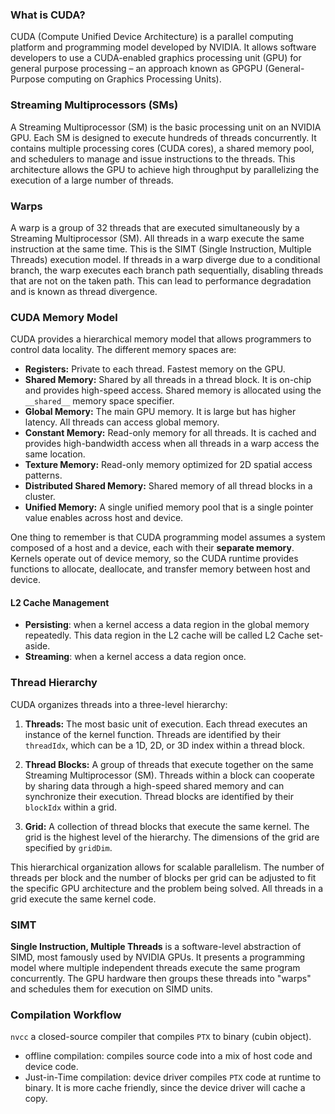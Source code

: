 ### What is CUDA?

CUDA (Compute Unified Device Architecture) is a parallel computing platform and programming model developed by NVIDIA. It allows software developers to use a CUDA-enabled graphics processing unit (GPU) for general purpose processing – an approach known as GPGPU (General-Purpose computing on Graphics Processing Units).

### Streaming Multiprocessors (SMs)

A Streaming Multiprocessor (SM) is the basic processing unit on an NVIDIA GPU. Each SM is designed to execute hundreds of threads concurrently. It contains multiple processing cores (CUDA cores), a shared memory pool, and schedulers to manage and issue instructions to the threads. This architecture allows the GPU to achieve high throughput by parallelizing the execution of a large number of threads.

### Warps

A warp is a group of 32 threads that are executed simultaneously by a Streaming Multiprocessor (SM). All threads in a warp execute the same instruction at the same time. This is the SIMT (Single Instruction, Multiple Threads) execution model. If threads in a warp diverge due to a conditional branch, the warp executes each branch path sequentially, disabling threads that are not on the taken path. This can lead to performance degradation and is known as thread divergence.

### CUDA Memory Model

CUDA provides a hierarchical memory model that allows programmers to control data locality. The different memory spaces are:

- **Registers:** Private to each thread. Fastest memory on the GPU.
- **Shared Memory:** Shared by all threads in a thread block. It is on-chip and provides high-speed access. Shared memory is allocated using the `__shared__` memory space specifier. 
- **Global Memory:** The main GPU memory. It is large but has higher latency. All threads can access global memory.
- **Constant Memory:** Read-only memory for all threads. It is cached and provides high-bandwidth access when all threads in a warp access the same location.
- **Texture Memory:** Read-only memory optimized for 2D spatial access patterns.
- **Distributed Shared Memory:** Shared memory of all thread blocks in a cluster.
- **Unified Memory:** A single unified memory pool that is a single pointer value enables across host and device.

One thing to remember is that CUDA programming model assumes a system composed of a host and a device, each with their **separate memory**. Kernels operate out of device memory, so the CUDA runtime provides functions to allocate, deallocate, and transfer memory between host and device.

#### L2 Cache Management

- **Persisting**: when a kernel access a data region in the global memory repeatedly. This data region in the L2 cache will be called L2 Cache set-aside.
- **Streaming**: when a kernel access a data region once.

### Thread Hierarchy

CUDA organizes threads into a three-level hierarchy:

1.  **Threads:** The most basic unit of execution. Each thread executes an instance of the kernel function. Threads are identified by their `threadIdx`, which can be a 1D, 2D, or 3D index within a thread block.

2.  **Thread Blocks:** A group of threads that execute together on the same Streaming Multiprocessor (SM). Threads within a block can cooperate by sharing data through a high-speed shared memory and can synchronize their execution. Thread blocks are identified by their `blockIdx` within a grid.

3.  **Grid:** A collection of thread blocks that execute the same kernel. The grid is the highest level of the hierarchy. The dimensions of the grid are specified by `gridDim`.

This hierarchical organization allows for scalable parallelism. The number of threads per block and the number of blocks per grid can be adjusted to fit the specific GPU architecture and the problem being solved. All threads in a grid execute the same kernel code.

### SIMT

**Single Instruction, Multiple Threads** is a software-level abstraction of SIMD, most famously used by NVIDIA GPUs. It presents a programming model where multiple independent threads execute the same program concurrently. The GPU hardware then groups these threads into "warps" and schedules them for execution on SIMD units.

### Compilation Workflow

`nvcc` a closed-source compiler that compiles `PTX` to binary (cubin object).

- offline compilation: compiles source code into a mix of host code and device code.
- Just-in-Time compilation: device driver compiles `PTX` code at runtime to binary. It is more cache friendly, since the device driver will cache a copy. 
